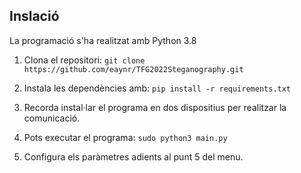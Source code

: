 ## Inslació
La programació s'ha realitzat amb Python 3.8

1. Clona el repositori: ```git clone https://github.com/eaynr/TFG2022Steganography.git``` 

2. Instala les dependències amb: ```pip install -r requirements.txt```

3. Recorda instal·lar el programa en dos dispositius per realitzar la comunicació.

4. Pots executar el programa: ```sudo python3 main.py```

5. Configura els paràmetres adients al punt 5 del menu.
